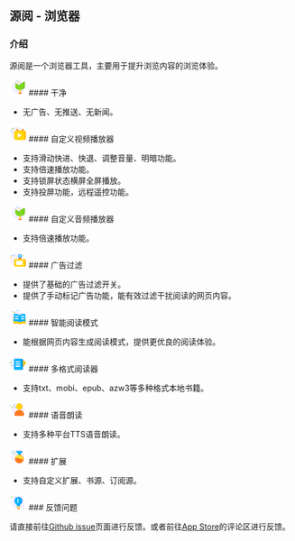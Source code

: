 ## 源阅 - 浏览器

### 介绍

源阅是一个浏览器工具，主要用于提升浏览内容的浏览体验。

<img src="images/成长.svg" alt="drawing" width="30"/>
#### 干净 

* 无广告、无推送、无新闻。

<img src="images/直播.svg" alt="drawing" width="30"/>
#### 自定义视频播放器

* 支持滑动快进、快退、调整音量、明暗功能。
* 支持倍速播放功能。
* 支持锁屏状态横屏全屏播放。
* 支持投屏功能，远程遥控功能。

<img src="images/成长.svg" alt="drawing" width="30"/>
#### 自定义音频播放器

* 支持倍速播放功能。

<img src="images/黑板.svg" alt="drawing" width="30"/>
#### 广告过滤

* 提供了基础的广告过滤开关。
* 提供了手动标记广告功能，能有效过滤干扰阅读的网页内容。

<img src="images/书籍.svg" alt="drawing" width="30"/>
#### 智能阅读模式

* 能根据网页内容生成阅读模式，提供更优良的阅读体验。

<img src="images/课单.svg" alt="drawing" width="30"/>
#### 多格式阅读器

* 支持txt、mobi、epub、azw3等多种格式本地书籍。

<img src="images/个人中心.svg" alt="drawing" width="30"/>
#### 语音朗读

* 支持多种平台TTS语音朗读。

<img src="images/化学.svg" alt="drawing" width="30"/>
#### 扩展

* 支持自定义扩展、书源、订阅源。

<img src="images/方法.svg" alt="drawing" width="30"/>
### 反馈问题

请直接前往[Github issue](https://github.com/iSourceBrowser/iSourceBrowser.github.io/issues)页面进行反馈。或者前往[App Store]()的评论区进行反馈。
